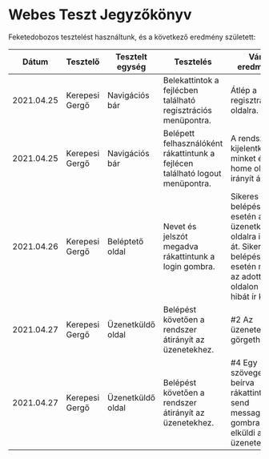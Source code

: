 # Webes Teszt Jegyzőkönyv

Feketedobozos tesztelést használtunk, és a következő eredmény született:

|Dátum|Tesztelő|Tesztelt egység|Tesztelés|Várt eredmény|Kapott eredmény|
|----------|-----------|-------------------------------|----------------------|---------------------|---------------------|
| 2021.04.25 | Kerepesi Gergő | Navigációs bár | Belekattintok a fejlécben található regisztrációs menüpontra. | Átlép a regisztrációs oldalra. | Átlép a regisztrációs oldalra. |
| 2021.04.25 | Kerepesi Gergő | Navigációs bár | Belépett felhasználóként rákattintunk a fejlécen található logout menüpontra. | A rendszer kijelentkeztet minket és a home oldalra irányít át. | A rendszer kijelentkeztet minket és a home oldalra irányít át. |
| 2021.04.26 | Kerepesi Gergő | Beléptető oldal | Nevet és jelszót megadva rákattintunk a login gombra. | Sikeres belépés esetén az üzenetküldő oldalra irányít át. Sikertelen belépés esetén marad az adott oldalon és hibát ír ki. | Sikeres belépés esetén az üzenetküldő oldalra irányít át. Sikertelen belépés esetén marad az adott oldalon és hibát ír ki. |
 | 2021.04.27 | Kerepesi Gergő | Üzenetküldő oldal | Belépést követően a rendszer átirányít az üzenetekhez. | #2 Az üzenetek görgethetőek. | Az üzenetek görgethetőek. |
 | 2021.04.27 | Kerepesi Gergő | Üzenetküldő oldal | Belépést követően a rendszer átirányít az üzenetekhez. | #4 Egy szöveget beírva rákattintunk a send message gombra és elküldi az üzenetet. | Egy szöveget beírva rákattintunk a send message gombra és elküldi az üzenetet. |
